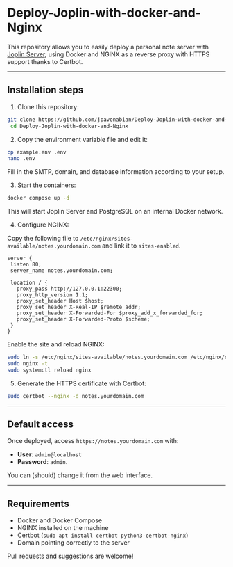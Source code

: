 # Deploy-Joplin-with-docker-and-Nginx
This repository allows you to easily deploy a personal note server with [Joplin Server](https://joplinapp.org/help/apps/server/), using Docker and NGINX as a reverse proxy with HTTPS support thanks to Certbot.

---

## Installation steps

1. Clone this repository:

```bash
git clone https://github.com/jpavonabian/Deploy-Joplin-with-docker-and-Nginx
 cd Deploy-Joplin-with-docker-and-Nginx
````

2. Copy the environment variable file and edit it:

````bash
cp example.env .env
nano .env
````

Fill in the SMTP, domain, and database information according to your setup.

3. Start the containers:

````bash
docker compose up -d
````

This will start Joplin Server and PostgreSQL on an internal Docker network.

4. Configure NGINX:

Copy the following file to `/etc/nginx/sites-available/notes.yourdomain.com` and link it to `sites-enabled`.

````nginx
server {
 listen 80;
 server_name notes.yourdomain.com;

 location / {
   proxy_pass http://127.0.0.1:22300;
   proxy_http_version 1.1;
   proxy_set_header Host $host;
   proxy_set_header X-Real-IP $remote_addr;
   proxy_set_header X-Forwarded-For $proxy_add_x_forwarded_for;
   proxy_set_header X-Forwarded-Proto $scheme;
 }
}

`````

Enable the site and reload NGINX:

````bash
sudo ln -s /etc/nginx/sites-available/notes.yourdomain.com /etc/nginx/sites-enabled/
sudo nginx -t
sudo systemctl reload nginx
````

5. Generate the HTTPS certificate with Certbot:

````bash
sudo certbot --nginx -d notes.yourdomain.com
````

---

## Default access

Once deployed, access `https://notes.yourdomain.com` with:

* **User**: `admin@localhost`
* **Password**: `admin`.

You can (should) change it from the web interface.

---

## Requirements

* Docker and Docker Compose
* NGINX installed on the machine
* Certbot (`sudo apt install certbot python3-certbot-nginx`)
* Domain pointing correctly to the server

Pull requests and suggestions are welcome!